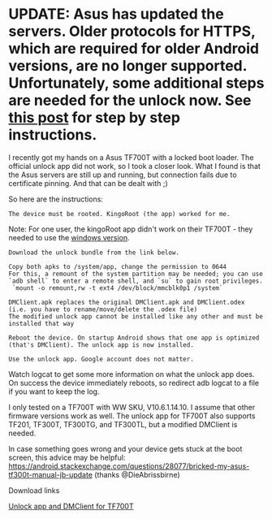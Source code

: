 # UPDATE: Asus has updated the servers. Older protocols for HTTPS, which are required for older Android versions, are no longer supported. Unfortunately, some additional steps are needed for the unlock now. See [this post](https://forum.xda-developers.com/t/howto-unlock-tf700t-in-2020.4157143/page-8#post-85097463) for step by step instructions.


I recently got my hands on a Asus TF700T with a locked boot loader. The official unlock app did not work, so I took a closer look. What I found is that the Asus servers are still up and running, but connection fails due to certificate pinning. And that can be dealt with ;)

So here are the instructions:

    The device must be rooted. KingoRoot (the app) worked for me.

Note: For one user, the kingoRoot app didn't work on their TF700T - they needed to use the [windows version](https://github.com/TheRealGramdalf/xda-archive/tree/main/Asus/Transformer%20Pad/TF700T/resources/KingoRoot_TF700T.exe).

    Download the unlock bundle from the link below.

    Copy both apks to /system/app, change the permission to 0644
    For this, a remount of the system partition may be needed; you can use `adb shell` to enter a remote shell, and `su` to gain root privileges.
     `mount -o remount,rw -t ext4 /dev/block/mmcblk0p1 /system`

    DMClient.apk replaces the original DMClient.apk and DMClient.odex (i.e. you have to rename/move/delete the .odex file)
    The modified unlock app cannot be installed like any other and must be installed that way

    Reboot the device. On startup Android shows that one app is optimized (that's DMClient). The unlock app is now installed.

    Use the unlock app. Google account does not matter.


Watch logcat to get some more information on what the unlock app does. On success the device immediately reboots, so redirect adb logcat to a file if you want to keep the log.

I only tested on a TF700T with WW SKU, V10.6.1.14.10. I assume that other firmware versions work as well.
The unlock app for TF700T also supports TF201, TF300T, TF300TG, and TF300TL, but a modified DMClient is needed.


In case something goes wrong and your device gets stuck at the boot screen, this advice may be helpful:
https://android.stackexchange.com/questions/28077/bricked-my-asus-tf300t-manual-jb-update
(thanks @DieAbrissbirne)


Download links

[Unlock app and DMClient for TF700T](https://github.com/TheRealGramdalf/xda-archive/tree/main/Asus/Transformer%20Pad/TF700T/resources)
